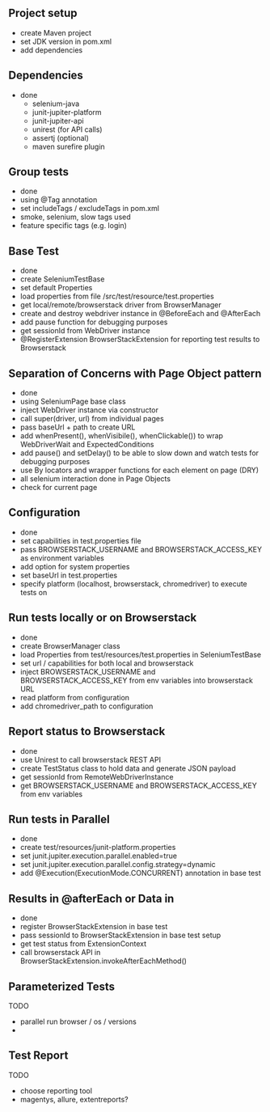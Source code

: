 ## Project setup
 - create Maven project
 - set JDK version in pom.xml
 - add dependencies

## Dependencies
 - done  
   * selenium-java 
   * junit-jupiter-platform
   * junit-jupiter-api
   * unirest (for API calls)
   * assertj (optional)
   * maven surefire plugin
 

## Group tests
 - done 
 - using @Tag annotation 
 - set includeTags / excludeTags in pom.xml
 - smoke, selenium, slow tags used
 - feature specific tags (e.g. login)

## Base Test
 - done 
 - create SeleniumTestBase
 - set default Properties
 - load properties from file /src/test/resource/test.properties 
 - get local/remote/browserstack driver from BrowserManager
 - create and destroy webdriver instance in @BeforeEach and @AfterEach
 - add pause function for debugging purposes
 - get sessionId from WebDriver instance
 - @RegisterExtension BrowserStackExtension for reporting test results to Browserstack

## Separation of Concerns with Page Object pattern
 - done
 - using SeleniumPage base class
 - inject WebDriver instance via constructor
 - call super(driver, url) from individual pages
 - pass baseUrl + path to create URL 
 - add whenPresent(), whenVisibile(), whenClickable()) to wrap WebDriverWait and ExpectedConditions
 - add pause() and setDelay() to be able to slow down and watch tests for debugging purposes
 - use By locators and wrapper functions for each element on page (DRY)
 - all selenium interaction done in Page Objects
 - check for current page

## Configuration
 - done
 - set capabilities in test.properties file
 - pass BROWSERSTACK_USERNAME and BROWSERSTACK_ACCESS_KEY as environment variables
 - add option for system properties
 - set baseUrl in test.properties
 - specify platform (localhost, browserstack, chromedriver) to execute tests on

## Run tests locally or on Browserstack
 - done
 - create BrowserManager class
 - load Properties from test/resources/test.properties in SeleniumTestBase
 - set url / capabilities for both local and browserstack
 - inject BROWSERSTACK_USERNAME and BROWSERSTACK_ACCESS_KEY from env variables into browserstack URL
 - read platform from configuration
 - add chromedriver_path to configuration

## Report status to Browserstack
 - done
 - use Unirest to call browserstack REST API
 - create TestStatus class to hold data and generate JSON payload
 - get sessionId from RemoteWebDriverInstance
 - get BROWSERSTACK_USERNAME and BROWSERSTACK_ACCESS_KEY from env variables

## Run tests in Parallel
  - done
  - create test/resources/junit-platform.properties
  - set junit.jupiter.execution.parallel.enabled=true
  - set junit.jupiter.execution.parallel.config.strategy=dynamic
  - add @Execution(ExecutionMode.CONCURRENT) annotation in base test 

## Results in @afterEach or Data in
 - done
 - register BrowserStackExtension in base test
 - pass sessionId to BrowserStackExtension in base test setup
 - get test status from ExtensionContext
 - call browserstack API in BrowserStackExtension.invokeAfterEachMethod()
 

## Parameterized Tests
TODO 
 - parallel run browser / os / versions
 - 

## Test Report
TODO 
 - choose reporting tool
 - magentys, allure, extentreports?